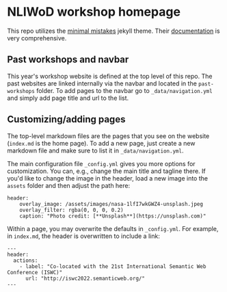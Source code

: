# NLIWoD workshop homepage

This repo utilizes the [minimal mistakes](https://jekyllthemes.io/theme/minimal-mistakes) jekyll theme. Their [documentation](https://mmistakes.github.io/minimal-mistakes/docs/quick-start-guide/) is very comprehensive.


## Past workshops and navbar
This year's workshop website is defined at the top level of this repo. The past websites are linked internally via the navbar and located in the ```past-workshops``` folder.
To add pages to the navbar go to ```_data/navigation.yml``` and simply add page title and url to the list.

## Customizing/adding pages 
The top-level markdown files are the pages that you see on the website (```index.md``` is the home page). 
To add a new page, just create a new markdown file and make sure to list it in ```_data/navigation.yml```.

The main configuration file ```_config.yml``` gives you more options for customization. You can, e.g., change the main title and tagline there. 
If you'd like to change the image in the header, load a new image into the ```assets``` folder and then adjust the path here:
```
header:
    overlay_image: /assets/images/nasa-1lfI7wkGWZ4-unsplash.jpeg
    overlay_filter: rgba(0, 0, 0, 0.2)
    caption: "Photo credit: [**Unsplash**](https://unsplash.com)"
```

Within a page, you may overwrite the defaults in ```_config.yml```. For example, in ```index.md```, the header is overwritten to include a link:
```
---
header:
  actions:
    - label: "Co-located with the 21st International Semantic Web Conference (ISWC)"
      url: "http://iswc2022.semanticweb.org/"
---
```

